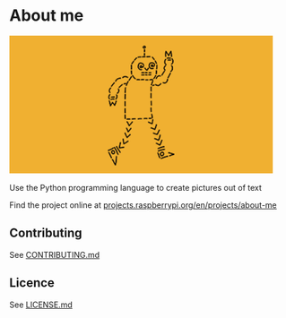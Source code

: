 # About me

![About me](/en/images/banner.png)

Use the Python programming language to create pictures out of text

Find the project online at [projects.raspberrypi.org/en/projects/about-me](https://projects.raspberrypi.org/en/projects/about-me)

## Contributing
See [CONTRIBUTING.md](CONTRIBUTING.md)

## Licence
 See [LICENSE.md](LICENSE.md)

